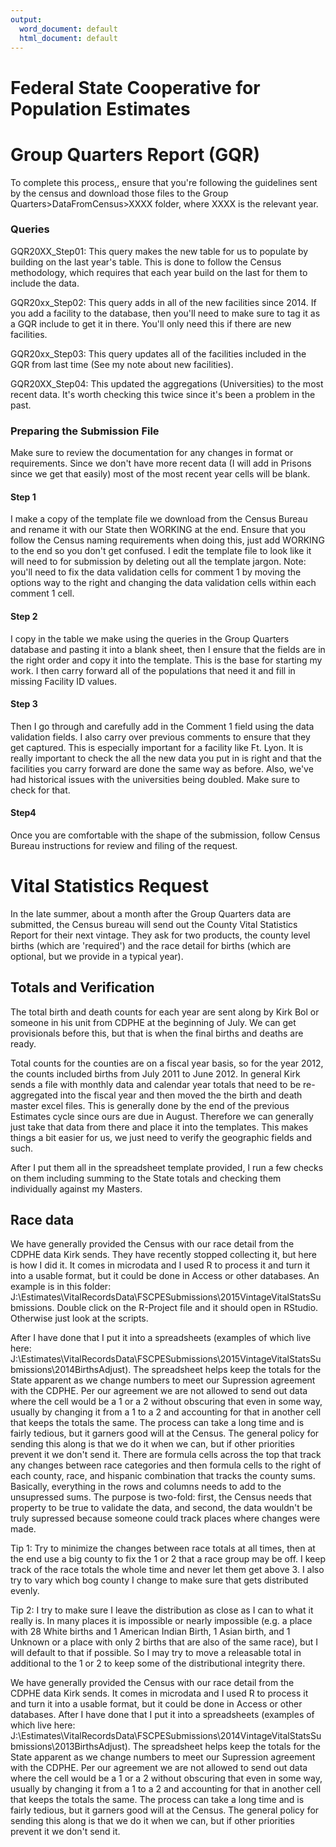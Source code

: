 ```yaml
---
output:
  word_document: default
  html_document: default
---
```

# Federal State Cooperative for Population Estimates



# Group Quarters Report (GQR)

To complete this process,, ensure that you're following the guidelines sent by the census and download those files to the Group Quarters>DataFromCensus>XXXX folder, where XXXX is the relevant year.

### Queries

GQR20XX_Step01: This query makes the new table for us to populate by building on the last year's table.  This is done to follow the Census methodology, which requires that each year build on the last for them to include the data.



GQR20xx_Step02: This query adds in all of the new facilities since 2014.  If you add a facility to the database, then you'll need to make sure to tag it as a GQR include to get it in there. You'll only need this if there are new facilities.



GQR20xx_Step03: This query updates all of the facilities included in the GQR from last time (See my note about new facilities).



GQR20XX_Step04: This updated the aggregations (Universities) to the most recent data.  It's worth checking this twice since it's been a problem in the past.



### Preparing the Submission File

Make sure to review the documentation for any changes in format or requirements.  Since we don't have more recent data (I will add in Prisons since we get that easily) most of the most recent year cells will be blank.



#### Step 1 

I make a copy of the template file we download from the Census Bureau and rename it with our State then WORKING at the end.  Ensure that you follow the Census naming requirements when doing this, just add WORKING to the end so you don't get confused.  I edit the template file to look like it will need to for submission by deleting out all the template jargon.  Note: you'll need to fix the data validation cells for comment 1 by moving the options way to the right and changing the data validation cells within each comment 1 cell.



#### Step 2

I copy in the table we make using the queries in the Group Quarters database and pasting it into a blank sheet, then I ensure that the fields are in the right order and copy it into the template.  This is the base for starting my work.  I then carry forward all of the populations that need it and fill in missing Facility ID values.



#### Step 3 

Then I go through and carefully add in the Comment 1 field using the data validation fields.  I also carry over previous comments to ensure that they get captured.  This is especially important for a facility like Ft. Lyon. It is really important to check the all the new data you put in is right and that the facilities you carry forward are done the same way as before.  Also, we've had historical issues with the universities being doubled.  Make sure to check for that.



#### Step4

Once you are comfortable with the shape of the submission, follow Census Bureau instructions for review and filing of the request.





# Vital Statistics Request

In the late summer, about a month after the Group Quarters data are submitted, the Census bureau will send out the County Vital Statistics Report for their next vintage.  They ask for two products, the county level births (which are 'required') and the race detail for births (which are optional, but we provide in a typical year).

## Totals and Verification

The total birth and death counts for each year are sent along by Kirk Bol or someone in his unit from CDPHE at the beginning of July.  We can get provisionals before this, but that is when the final births and deaths are ready.  

Total counts for the counties are on a fiscal year basis, so for the year 2012, the counts included births from July 2011 to June 2012.  In general Kirk sends a file with monthly data and calendar year totals that need to be re-aggregated into the fiscal year and then moved the the birth and death master excel files.  This is generally done by the end of the previous Estimates cycle since ours are due in August.  Therefore we can generally just take that data from there and place it into the templates.  This makes things a bit easier for us, we just need to verify the geographic fields and such.

After I put them all in the spreadsheet template provided, I run a few checks on them including summing to the State totals and checking them individually against my Masters.

## Race data


We have generally provided the Census with our race detail from the CDPHE data Kirk sends. They have recently stopped collecting it, but here is how I did it.  It comes in microdata and I used R to process it and turn it into a usable format, but it could be done in Access or other databases. An example is in this folder: J:\Estimates\VitalRecordsData\FSCPESubmissions\2015VintageVitalStatsSubmissions\.  Double click on the R-Project file and it should open in RStudio.  Otherwise just look at the scripts.

After I have done that I put it into a spreadsheets (examples of which live here: J:\Estimates\VitalRecordsData\FSCPESubmissions\2015VintageVitalStatsSubmissions\2014BirthsAdjust).  The spreadsheet helps keep the totals for the State apparent as we change numbers to meet our Supression agreement with the CDPHE.  Per our agreement we are not allowed to send out data where the cell would be a 1 or a 2 without obscuring that even in some way, usually by changing it from a 1 to a 2 and accounting for that in another cell that keeps the totals the same.  The process can take a long time and is fairly tedious, but it garners good will at the Census.  The general policy for sending this along is that we do it when we can, but if other priorities prevent it we don't send it.  There are formula cells across the top that track any changes between race categories and then formula cells to the right of each county, race, and hispanic combination that tracks the county sums.  Basically, everything in the rows and columns needs to add to the unsupressed sums.  The purpose is two-fold: first, the Census needs that property to be true to validate the data, and second, the data wouldn't be truly supressed because someone could track places where changes were made.

Tip 1: Try to minimize the changes between race totals at all times, then at the end use a big county to fix the 1 or 2 that a race group may be off.  I keep track of the race totals the whole time and never let them get above 3.  I also try to vary which bog county I change to make sure that gets distributed evenly.  

Tip 2: I try to make sure I leave the distribution as close as I can to what it really is.  In many places it is impossible or nearly impossible (e.g. a place with 28 White births and 1 American Indian Birth, 1 Asian birth, and 1 Unknown or a place with only 2 births that are also of the same race), but I will default to that if possible.  So I may try to move a releasable total in additional to the 1 or 2 to keep some of the distributional integrity there.


We have generally provided the Census with our race detail from the CDPHE data Kirk sends.  It comes in microdata and I used R to process it and turn it into a usable format, but it could be done in Access or other databases.  After I have done that I put it into a spreadsheets (examples of which live here: J:\Estimates\VitalRecordsData\FSCPESubmissions\2014VintageVitalStatsSubmissions\2013BirthsAdjust).  The spreadsheet helps keep the totals for the State apparent as we change numbers to meet our Supression agreement with the CDPHE.  Per our agreement we are not allowed to send out data where the cell would be a 1 or a 2 without obscuring that even in some way, usually by changing it from a 1 to a 2 and accounting for that in another cell that keeps the totals the same.  The process can take a long time and is fairly tedious, but it garners good will at the Census.  The general policy for sending this along is that we do it when we can, but if other priorities prevent it we don't send it.

